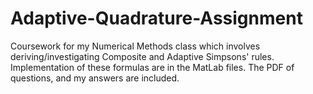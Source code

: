Adaptive-Quadrature-Assignment
===========================

Coursework for my Numerical Methods class which involves deriving/investigating Composite and Adaptive Simpsons'
rules. Implementation of these formulas are in the MatLab files. The PDF of questions, and my answers are included.

